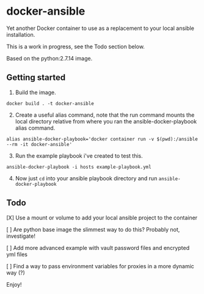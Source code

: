 # docker-ansible
Yet another Docker container to use as a replacement to your local ansible installation. 

This is a work in progress, see the Todo section below.

Based on the python:2.7.14 image.

## Getting started
1. Build the image.
```
docker build . -t docker-ansible
```
2. Create a useful alias command, note that the run command mounts the local directory relative from where you ran the ansible-docker-playbook alias command.
```
alias ansible-docker-playbook='docker container run -v $(pwd):/ansible --rm -it docker-ansible'
```
3. Run the example playbook i've created to test this.
```
ansible-docker-playbook -i hosts example-playbook.yml
```
4. Now just `cd` into your ansible playbook directory and run `ansible-docker-playbook`

## Todo
[X] Use a mount or volume to add your local ansible project to the container

[ ] Are python base image the slimmest way to do this? Probably not, investigate!

[ ] Add more advanced example with vault password files and encrypted yml files

[ ] Find a way to pass environment variables for proxies in a more dynamic way (?)

Enjoy!
